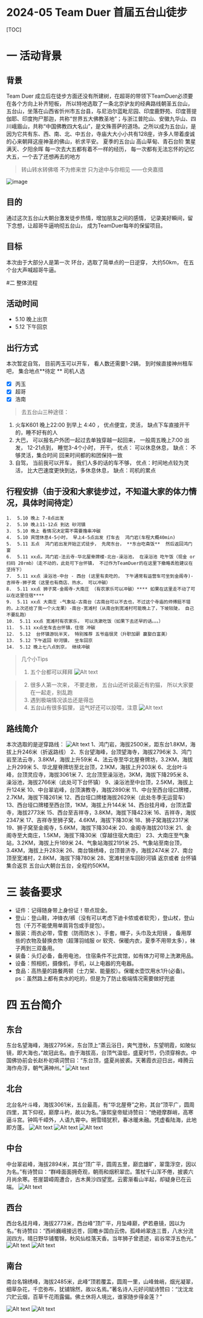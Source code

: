 # 2024-05 Team Duer 首届五台山徒步


[TOC]

# 一 活动背景
## 背景

Team Duer 成立后在徒步方面还没有所建树，在超哥的带领下TeamDuer必须要在各个方向上补齐短板， 所以特地选取了一条北京驴友的经典路线朝圣五台山， 五台山，坐落在山西省忻州市五台县，与尼泊尔蓝毗尼园、印度鹿野苑、印度菩提伽耶、印度拘尸那迦，共称“世界五大佛教圣地”；与浙江普陀山、安徽九华山、四川峨眉山，共称“中国佛教四大名山”，是文殊菩萨的道场。之所以成为五台山，是因为它共有东、西、南、北、中五台，寺庙大大小小共有128座，许多人带着虔诚的心来朝拜这座神圣的佛山，祈求平安。
夏季的五台山
高山草甸、青石台阶
繁星满天、夕阳余晖
每一次去大五都有着不一样的经历，
每一次都有无法忘怀的记忆
大五，一个去了还想再去的地方
> 转山转水转佛塔
> 不为修来世
> 只为途中与你相见
> ——仓央嘉措
>

![image](https://github.com/songbingyu/duer/assets/6246511/9bd7bf8b-cbee-4c18-af97-b418cec21848)


## 目的
通过这次五台山大朝台激发徒步热情，增加朋友之间的感情， 记录美好瞬间，留下念想，让超哥牛逼响彻五台山， 成为TeamDuer每年的保留项目。

## 目标
本次由于大部分人是第一次 环台，选取了简单点的一日逆穿， 大约50km， 在五个台大声喊超哥牛逼。


#二 整体流程
##  活动时间
*  5.10  晚上出京
*  5.12  下午回京

## 出行方式
  本次暂定自驾， 目前丙玉可以开车， 看人数还需要1-2辆， 到时候直接神州租车吧， 集合地点**待定 **
  司机人选
  - [x] 丙玉
  - [x] 超哥
  - [x] 浩南

> 去五台山三种途径：
1.  火车K601 晚上22:00 到早上 4:40 ， 优点便宜，灵活，  缺点下车直接开干的，睡不好有的人
2.  大巴， 可以报名户外团一起过去单独穿越一起回来， 一般周五晚上7:00 出发， 12-21点到， 睡觉3-4个小时， 开干， 优点： 可以休息休息， 缺点： 不够灵活，集合时间 回来时间都的和团保持一致
3.  自驾， 当前我可以开车， 我们人多的话的车不够， 优点：时间地点较为灵活， 比大巴速度更快到达，多休息休息， 缺点：司机的累点


## 行程安排（由于没和大家徒步过，不知道大家的体力情况，具体时间待定）
	1.  5.10 晚上 7-8点出发
	2.  5.10 晚上11-12点 到达 砂河镇
	3.  5.10 晚上 看情况决定需不需要撸串冲碳
	4.  5.10 宾馆休息4-5小时， 早上4-5点出发 打车去  鸿门岩(车程大概40min)
	5.  5.11 五点  鸿门岩出发开始正式徒步， 先爬东台， **东台吃斋饭**  然后返回鸿门宴
	6.  5.11 xx点。鸿门岩-法云寺-华北屋脊牌楼-北台-澡浴池， 在澡浴池 吃午饭（现金 or 扫码 20rmb）（走不动的，此处可下台怀镇， 不过作为TeamDuer的在这里下撤略丢脸建议在坚持下）
	7.  5.11 xx点 澡浴池-中台 - 西台 (这里有卖吃的， 下午通常有运营车可坐到金阁寺)-吉祥寺-狮子窝（这里也有商店、热水， 可以冲碳）
	8.  5.11 xx点 狮子窝-金阁寺-大南庄 （有农家乐可以冲碳）**** 如果在这里走不动了可以在这里住宿****
	9.  5.11 xx点 大南庄 -气象站-古南台（古南台可以不去也，不过这个寺庙的师傅挺不错的，上次还给了我一个火龙果）-南台-宽滩村（从南台到宽滩村可能晚上了，下坡较陡， 自己不要乱跑）
	10.  5.11 xx点 宽滩村有农家乐， 可以洗漱吃饭（如果下去还早的话。。。）
	11.  5.11 xx点坐车去台怀镇，住宿 冲碳
	12.  5.12  台怀镇游玩半天， 特别推荐 五爷庙很灵（升职加薪 赢娶白富美）
	13.  5.12 下午返回 砂河镇， 坐车回京
	14.  5.12 晚上七八点到京， 继续冲碳

> 几个小Tips
> 1. 五个台都可以拜拜
> ![Alt text](./1714114072560.png)

> 2. 很多人第一次来， 不要走散， 五台山还听说最近有豹猫， 所以大家要在一起走，别乱跑
> 3. 遇到极端情况该怂还是得怂
> 4. 五台山有很多狐狸， 运气好还可以投喂，注意
> ![Alt text](./1714118491369.png)


## 路线简介
本次选取的是逆穿路线：
![Alt text](./1714108804513.png)
1、鸿门岩，海拔2500米，距东台1.8KM，海拔上升246米（折返路线）
2、东台望海峰，台顶望海寺，海拔2796米
3、鸿门岩至法云寺，3.8KM，海拔上升59米
4、法云寺至华北屋脊牌坊，3.2KM，海拔上升299米
5、华北屋脊牌坊至北台顶，2.1KM，海拔上升203米
6、北台叶斗峰，台顶灵应寺，海拔3061米
7、北台顶至澡浴池，3KM，海拔下降295米
8、澡浴池，海拔2766米（此处可下台怀镇）
9、澡浴池至中台顶，2.5KM，海拔上升124米
10、中台翠岩峰，台顶演教寺，海拔2890米
11、中台至西台垭口牌楼，2.7KM，海拔下降261米
12、西台垭口牌楼海拔2629米（此处冬季无运营车）
13、西台垭口牌楼至西台顶，1KM，海拔上升144米
14、西台挂月峰，台顶法雷寺，海拔2773米
15、西台至吉祥寺，3.8KM，海拔下降423米
16、吉祥寺，海拔2347米
17、吉祥寺至狮子窝，4.6KM，海拔下降30米
18、狮子窝海拔2317米
19、狮子窝至金阁寺，5.6KM，海拔下降304米
20、金阁寺海拔2013米
21、金阁寺至大南庄，1.5KM，海拔下降30米（穿越住宿大南庄）
23、大南庄至气象站，3.2KM，海拔上升189米
24、气象站海拔2191米
25、气象站至南台顶，3.4KM，海拔上升283米
26、南台锦绣峰，台顶普济寺，海拔2474米
27、南台顶至宽滩村，2.8KM，海拔下降780米
28、宽滩村坐车回砂河镇 返京或者 台怀镇集合返京
五台山大朝台五台，全程约50KM。

# 三 装备要求 

*  证件：记得随身带上身份证！带点现金。
*  登山：登山鞋，冲锋衣/裤（没有可以考虑下迪卡侬或者软壳），登山杖，登山包（千万不能使用单肩背包或手提包）。
* 服装：雨衣必带，雪套（防雨防水 ）、手套，帽子，头巾及太阳镜 ， 备用厚些的衣物及替换衣物（超薄羽绒服 or 软壳、保暖内衣，夏季不用带太多），袜子两到三双备用。
* 装备：头灯必备，备用电池， 住宿条件不比宾馆，如有体力可带上洗漱用品。
* 设备：照相机，摄像机，手机，以上电器的充电器。
* 食品：高热量的路餐两顿（士力架、能量胶）。保暖水壶饮用水1升(必备)。ps：虽然路上都有卖水的吃的，但是为了防止极端情况需要做好兜底

# 四 五台简介
##  东台
东台名望海峰，海拔2795米，东台顶上“蒸云浴日，爽气澄秋，东望明霞，如陂似镜，即大海也，”故冠此名。由于海拔高，台顶气温低，盛夏时节，仍须穿棉衣。中国佛协前会长赵朴初填词赞曰：“东台顶，盛夏尚披裘。天著霞衣迎日出，峰腾云海作舟浮，朝气满神州。”
![Alt text](./1714118157514.png)

## 北台
北台名叶斗峰，海拔3061米，五台最高，有“华北屋脊”之称，其台“顶平广，圆周四里，其下仰视，巅摩斗杓，故以为名。”康熙皇帝赋诗赞曰：“绝磴摩群峭，高寒逼斗宫。钟鸣千嶂外，人语九霄中。朔雪晴犹积，春冰暖未融。凭虚看陆海，此地即方蓬。
![Alt text](./1714118452096.png)
![Alt text](./1714118514843.png)
![Alt text](./1714119601361.png)



## 中台

中台翠岩峰，海拔2894米，其台“顶广平，圆周五里，巅峦雄旷，翠霭浮空，因以为名。”有诗赞曰：“群峰面面拥奇观，朝雨和烟积翠峦。策杖千山浑不倦，披裘六月尚余寒。苍崖碧嶂周遭合，古木黄沙四望宽。云雾渐看山半起，却疑身已在云端。
![Alt text](./1714119621893.png)

## 西台
西台名挂月峰，海拔2773米，西台峰“顶广平，月坠峰巅，俨若悬镜，因以为名。”有诗赞曰：“西岭巍峨接远苍，回瞻乡国白云傍。孤峰岭翠连三晋，八水分流润四方。晴日野华铺蜀锦，秋风仙桂落天香。当年狮子曾遗迹，岩谷常浮五色光。”
![Alt text](./1714118612128.png)
![Alt text](./1714119701559.png)


## 南台
南台名锦绣峰，海拔2485米，此峰“顶若覆盂，圆周一里，山峰耸峭，烟光凝翠，细草杂花，千峦弥布，犹铺锦然，故以名焉。”著名诗人元好问赋诗赞曰：“沈沈龙穴贮云烟，百草千花雨露偏。佛土休将人境比，谁家随步得金莲？” 

![Alt text](./1714118577078.png)
![Alt text](./1714119681339.png)
